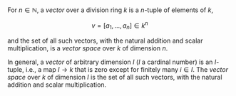 For $n \in \mathbb{N}$, a *vector* over a division ring $k$ is a $n$-tuple of elements of $k$,

$$
v = [a_1, \ldots, a_n] \in k^n
$$

and the set of all such vectors, with the natural addition and scalar multiplication, is a *vector space* over $k$ of dimension $n$.

In general, a *vector* of arbitrary dimension $I$ ($I$ a cardinal number) is an $I$-tuple, i.e., a map $I \to k$ that is zero except for finitely many $i \in I$. The *vector space* over $k$ of dimension $I$ is the set of all such vectors, with the natural addition and scalar multiplication.
